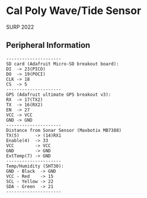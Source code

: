 # Cal Poly Wave/Tide Sensor
SURP 2022

## Peripheral Information
    ---------------------
    SD card (Adafruit Micro-SD breakout board):
    DI  -> 23(PICO)
    DO  -> 19(POCI)
    CLK -> 18
    CS  -> 5
    ---------------------
    GPS (Adafruit ultimate GPS breakout v3):
    RX  -> 17(TX2)
    TX  -> 16(RX2)
    EN  -> 27
    VCC -> VCC
    GND -> GND
    ---------------------
    Distance from Sonar Sensor (Maxbotix MB7388)
    TX(5)      -> (14)RX1
    Enable(4)  -> 33
    VCC        -> VCC
    GND        -> GND
    ExtTemp(7) -> GND
    ---------------------
    Temp/Humidity (SHT30):
    GND - Black  -> GND
    VCC - Red    -> 15
    SCL - Yellow -> 22
    SDA - Green  -> 21
    ---------------------
##

